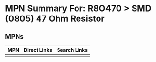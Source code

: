 



# MPN Summary For: R8O470 > SMD (0805) 47 Ohm Resistor

## MPNs
  

|MPN|Direct Links|Search Links|
| :--- | :--- | :--- |
||||
